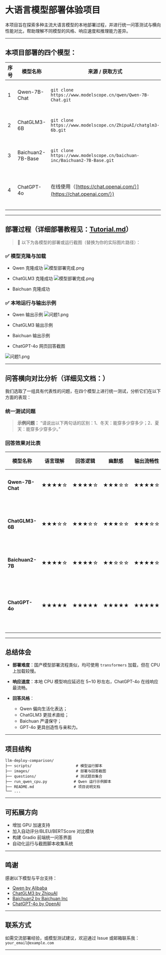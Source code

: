 # 大语言模型部署体验项目

本项目旨在探索多种主流大语言模型的本地部署过程，并进行统一问答测试与横向性能对比，帮助理解不同模型的风格、响应速度和推理能力差异。

---

## 本项目部署的四个模型：

| 序号 | 模型名称              | 来源 / 获取方式                                                                | 部署说明            |
| -- | ----------------- | ------------------------------------------------------------------------ | --------------- |
| 1  | Qwen-7B-Chat      | `git clone https://www.modelscope.cn/qwen/Qwen-7B-Chat.git`              | 魔搭 CPU 部署完成     |
| 2  | ChatGLM3-6B       | `git clone https://www.modelscope.cn/ZhipuAI/chatglm3-6b.git`            | 魔搭 CPU 部署完成     |
| 3  | Baichuan2-7B-Base | `git clone https://www.modelscope.cn/baichuan-inc/Baichuan2-7B-Base.git` | 魔搭 CPU 部署完成 |
| 4  | ChatGPT-4o        | 在线使用（[https://chat.openai.com/）](https://chat.openai.com/）)              | 免部署，网页交互即可      |

---

## 部署过程（详细部署教程见：[Tutorial.md](Tutorial.md)）

> 📸 以下为各模型的部署或运行截图（替换为你的实际图片路径）：

### ✅ 模型克隆与加载

* Qwen 克隆成功
![模型部署完成.png](%E7%AC%AC%E4%B8%80%E4%B8%AA%E6%A8%A1%E5%9E%8B%E2%80%94%E9%80%9A%E4%B9%89%E5%8D%83%E9%97%AE/%E6%A8%A1%E5%9E%8B%E9%83%A8%E7%BD%B2%E5%AE%8C%E6%88%90.png)

* ChatGLM3 克隆成功
![模型部署完成.png](%E7%AC%AC%E4%BA%8C%E4%B8%AA%E6%A8%A1%E5%9E%8B%E2%80%94ChatGLM3/%E6%A8%A1%E5%9E%8B%E9%83%A8%E7%BD%B2%E5%AE%8C%E6%88%90.png)

* Baichuan 克隆成功


### ✅ 本地运行与输出示例

* Qwen 输出示例
![问题1.png](%E7%AC%AC%E4%B8%80%E4%B8%AA%E6%A8%A1%E5%9E%8B%E2%80%94%E9%80%9A%E4%B9%89%E5%8D%83%E9%97%AE/%E9%97%AE%E9%A2%981.png)

* ChatGLM3 输出示例


* Baichuan 输出示例


* ChatGPT-4o 网页回答截图

![问题1.png](%E7%AC%AC%E5%9B%9B%E4%B8%AA%E6%A8%A1%E5%9E%8B%E2%80%94Chatgpt4o/%E9%97%AE%E9%A2%981.png)

---

## 问答横向对比分析（详细见文档：）

我们选取了一组具有代表性的问题，在四个模型上进行统一测试，分析它们在以下方面的表现：

### 统一测试问题

> **示例问题：**
> “请说出以下两句话的区别：1、冬天：能穿多少穿多少；2、夏天：能穿多少穿多少。”

### 回答效果对比表

| 模型名称             | 语言理解  | 回答逻辑  | 幽默感   | 输出流畅性 | 响应速度     | 备注           |
| ---------------- | ----- | ----- | ----- | ----- | -------- | ------------ |
| **Qwen-7B-Chat** | ★★★★☆ | ★★★★☆ | ★★★☆☆ | ★★★★☆ | 中（CPU部署） | 有中国特色表达      |
| **ChatGLM3-6B**  | ★★★☆☆ | ★★★☆☆ | ★★★☆☆ | ★★★☆☆ | 中（CPU部署） | 输出偏短，表达中规中矩  |
| **Baichuan2-7B** | ★★★★☆ | ★★★★☆ | ★★☆☆☆ | ★★★★☆ | 中（CPU部署） | 回答严谨但不幽默     |
| **ChatGPT-4o**   | ★★★★★ | ★★★★★ | ★★★★★ | ★★★★★ | 快（云端API） | 表达自然，具有幽默与逻辑 |

---

## 总结体会

* **部署难度**：国产模型部署流程类似，均可使用 `transformers` 加载，但在 CPU 上加载较慢。
* **响应速度**：本地 CPU 模型响应延迟在 5\~10 秒左右，ChatGPT-4o 在线响应最流畅。
* **回答风格**：

  * Qwen 偏向生活化表达；
  * ChatGLM3 更技术直给；
  * Baichuan 严谨保守；
  * GPT-4o 更具创造性与亲和力。

---

## 项目结构

```
llm-deploy-comparison/
├── scripts/                    # 模型运行脚本
├── images/                     # 部署与回答截图
├── questions/                  # 测试题目集合
├── run_qwen_cpu.py            # Qwen 运行示例脚本
├── README.md                  # 项目说明文档
└── ...
```

---

## 可拓展方向

* 增加 GPU 加速支持
* 加入自动评分/BLEU/BERTScore 对比模块
* 构建 Gradio 前端统一问答界面
* 自动化运行与截图脚本收集系统

---

## 鸣谢

感谢以下模型与平台支持：

* [Qwen by Alibaba](https://www.modelscope.cn/qwen/Qwen-7B-Chat)
* [ChatGLM3 by ZhipuAI](https://www.modelscope.cn/ZhipuAI/chatglm3-6b)
* [Baichuan2 by Baichuan Inc](https://www.modelscope.cn/baichuan-inc/Baichuan2-7B-Base)
* [ChatGPT-4o by OpenAI](https://chat.openai.com)

---

## 联系方式

如需交流部署经验，或模型测试建议，欢迎通过 Issue 或邮箱联系我：`your_email@example.com`

---
